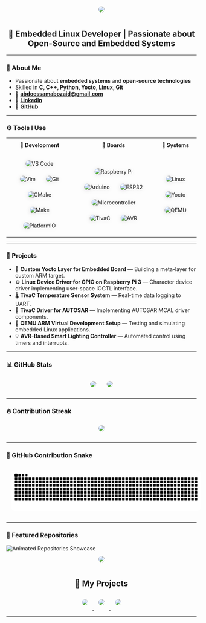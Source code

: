 <!-- 🌊 Animated Wave Header -->
<div align="center">
  <img src="https://capsule-render.vercel.app/api?type=waving&color=0:8A2BE2,100:1E90FF&height=180&section=header&text=Abdo%20Essam%20Abozaid%20👋&fontSize=40&fontColor=fff&animation=fadeIn&fontAlignY=35" />
</div>

<h2 align="center">🚀 Embedded Linux Developer | Passionate about Open-Source and Embedded Systems</h2>

---

### 🚀 About Me
- Passionate about **embedded systems** and **open-source technologies**  
- Skilled in **C, C++, Python, Yocto, Linux, Git**  
- 📧 **abdoessamabozaid@gmail.com**  
- 🔗 [**LinkedIn**](https://www.linkedin.com/in/abdo-essam-abozaid-441ab4244)  
- 🐙 [**GitHub**](https://github.com/AbdoRobusta)

---

### ⚙️ Tools I Use
<div align="center">

<table>
  <tr>
    <th>🧠 Development</th>
    <th>🔌 Boards</th>
    <th>🧰 Systems</th>
  </tr>
  <tr>
    <td align="center">
      <img src="https://cdn.jsdelivr.net/gh/devicons/devicon/icons/vscode/vscode-original.svg" height="40" alt="VS Code"/>
      <img src="https://cdn.jsdelivr.net/gh/devicons/devicon/icons/vim/vim-original.svg" height="40" alt="Vim"/>
      <img src="https://cdn.jsdelivr.net/gh/devicons/devicon/icons/git/git-original.svg" height="40" alt="Git"/>
      <img src="https://cdn.jsdelivr.net/gh/devicons/devicon/icons/cmake/cmake-original.svg" height="40" alt="CMake"/>
      <img src="https://img.icons8.com/color/48/000000/makefile.png" height="40" alt="Make"/>
      <img src="https://cdn.jsdelivr.net/gh/devicons/devicon/icons/platformio/platformio-original.svg" height="40" alt="PlatformIO"/>
    </td>
    <td align="center">
      <img src="https://cdn.jsdelivr.net/gh/devicons/devicon/icons/raspberrypi/raspberrypi-original.svg" height="40" alt="Raspberry Pi"/>
      <img src="https://cdn.jsdelivr.net/gh/devicons/devicon/icons/arduino/arduino-original.svg" height="40" alt="Arduino"/>
      <img src="https://img.icons8.com/color/48/esp32.png" height="40" alt="ESP32"/>
      <img src="https://img.icons8.com/color/48/microchip.png" height="40" alt="Microcontroller"/>
      <img src="https://img.icons8.com/color/48/000000/microchip.png" height="40" alt="TivaC"/>
      <img src="https://img.icons8.com/color/48/000000/electronics.png" height="40" alt="AVR"/>
    </td>
    <td align="center">
      <img src="https://cdn.jsdelivr.net/gh/devicons/devicon/icons/linux/linux-original.svg" height="40" alt="Linux"/>
      <img src="https://img.icons8.com/color/48/yocto-project.png" height="40" alt="Yocto"/>
      <img src="https://img.icons8.com/fluency/48/virtual-machine.png" height="40" alt="QEMU"/>
    </td>
  </tr>
</table>

</div>

<style>
/* visual polish: hover + stagger fade-in */
table { width:100%; border-collapse:collapse; margin-top:10px; }
td, th { text-align:center; padding:10px; }
td img { margin:6px; transition: transform 0.28s cubic-bezier(.2,.9,.2,1), filter .28s; filter: drop-shadow(0 2px 6px rgba(0,0,0,0.35)); border-radius:8px; }
td img:hover { transform: translateY(-6px) scale(1.15); filter: drop-shadow(0 6px 18px rgba(0,0,0,0.55)); }

/* simple staggered fade-in for all icons */
td img { opacity:0; transform: translateY(12px) scale(0.98); animation: iconIn 420ms forwards; }
td img:nth-child(1){ animation-delay: 0.15s; }
td img:nth-child(2){ animation-delay: 0.28s; }
td img:nth-child(3){ animation-delay: 0.41s; }
td img:nth-child(4){ animation-delay: 0.54s; }
td img:nth-child(5){ animation-delay: 0.67s; }
td img:nth-child(6){ animation-delay: 0.80s; }

@keyframes iconIn {
  to { opacity:1; transform: translateY(0) scale(1); }
}

/* light theme tweaks */
@media (prefers-color-scheme: light) {
  td img { filter: drop-shadow(0 2px 6px rgba(0,0,0,0.12)); }
  td img:hover { filter: drop-shadow(0 6px 18px rgba(0,0,0,0.18)); }
}
</style>

---


### 💼 Projects

- 🧩 **Custom Yocto Layer for Embedded Board** — Building a meta-layer for custom ARM target.  
- ⚙️ **Linux Device Driver for GPIO on Raspberry Pi 3** — Character device driver implementing user-space IOCTL interface.  
- 🌡️ **TivaC Temperature Sensor System** — Real-time data logging to UART.  
- 🚗 **TivaC Driver for AUTOSAR** — Implementing AUTOSAR MCAL driver components.  
- 🧠 **QEMU ARM Virtual Development Setup** — Testing and simulating embedded Linux applications.  
- 💡 **AVR-Based Smart Lighting Controller** — Automated control using timers and interrupts.

---

### 📊 GitHub Stats
<div align="center">
  <img src="https://github-readme-stats.vercel.app/api?username=AbdoRobusta&show_icons=true&theme=dracula&include_all_commits=true&count_private=true" height="160" />
  <img src="https://github-readme-stats.vercel.app/api/top-langs/?username=AbdoRobusta&layout=compact&theme=dracula" height="160" />
</div>

---

### 🔥 Contribution Streak
<div align="center">
  <img src="https://streak-stats.demolab.com?user=AbdoRobusta&theme=dracula&hide_border=false" height="180" />
</div>

---

### 🐍 GitHub Contribution Snake
<div align="center">
  <picture>
    <source media="(prefers-color-scheme: dark)" srcset="https://raw.githubusercontent.com/AbdoRobusta/AbdoRobusta/output/github-contribution-grid-snake-dark.svg" />
    <source media="(prefers-color-scheme: light)" srcset="https://raw.githubusercontent.com/AbdoRobusta/AbdoRobusta/output/github-contribution-grid-snake.svg" />
    <img alt="github contribution snake animation" src="https://raw.githubusercontent.com/AbdoRobusta/AbdoRobusta/output/github-contribution-grid-snake-dark.svg" />
  </picture>
</div>

---
### 🧠 Featured Repositories  

<picture>
  <!-- 🌑 Dark Theme -->
  <source media="(prefers-color-scheme: dark)" srcset="https://raw.githubusercontent.com/AbdoRobusta/AbdoRobusta/main/assets/repos-dark.svg" />
  <!-- ☀️ Light Theme -->
  <source media="(prefers-color-scheme: light)" srcset="https://raw.githubusercontent.com/AbdoRobusta/AbdoRobusta/main/assets/repos-light.svg" />
  <img alt="Animated Repositories Showcase" src="https://raw.githubusercontent.com/AbdoRobusta/AbdoRobusta/main/assets/repos-dark.svg" />
</picture>


<div align="center">
  <img src="https://capsule-render.vercel.app/api?type=waving&color=0:8A2BE2,100:1E90FF&height=120&section=footer" />
</div>

<h2 align="center">🚀 My Projects</h2>

<div align="center">
  
  <a href="https://github.com/AbdoRobusta/IOT_Communication_System" target="_blank">
    <img src="https://github-readme-stats.vercel.app/api/pin/?username=AbdoRobusta&repo=IOT_Communication_System&theme=github_dark&hide_border=true" width="350" style="animation: fadeIn 1s ease-in-out;">
  </a>

  <a href="https://github.com/AbdoRobusta/Smart-Wallet" target="_blank">
    <img src="https://github-readme-stats.vercel.app/api/pin/?username=AbdoRobusta&repo=Smart-Wallet&theme=github_dark&hide_border=true" width="350" style="animation: fadeIn 1.3s ease-in-out;">
  </a>

  <a href="https://github.com/AbdoRobusta/Embedded-Linux-NTI-" target="_blank">
    <img src="https://github-readme-stats.vercel.app/api/pin/?username=AbdoRobusta&repo=Embedded-Linux-NTI-&theme=github_dark&hide_border=true" width="350" style="animation: fadeIn 1.6s ease-in-out;">
  </a>

</div>

<style>
@keyframes fadeIn {
  from { opacity: 0; transform: translateY(20px); }
  to { opacity: 1; transform: translateY(0); }
}
div[align="center"] img {
  margin: 12px;
  border-radius: 12px;
  transition: transform .3s ease;
}
div[align="center"] img:hover {
  transform: translateY(-6px);
}
</style>


---
